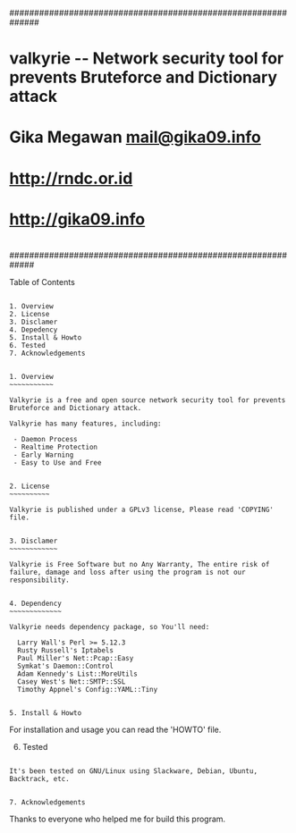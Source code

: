 ##############################################################
#
# valkyrie -- Network security tool for prevents Bruteforce and Dictionary attack
# Gika Megawan <mail@gika09.info>
#
# http://rndc.or.id
# http://gika09.info
#
############################################################# 


Table of Contents
~~~~~~~~~~~~~~~~~

1. Overview
2. License
3. Disclamer
4. Depedency
5. Install & Howto
6. Tested
7. Acknowledgements


1. Overview
~~~~~~~~~~~

Valkyrie is a free and open source network security tool for prevents Bruteforce and Dictionary attack. 

Valkyrie has many features, including:

 - Daemon Process
 - Realtime Protection
 - Early Warning
 - Easy to Use and Free


2. License
~~~~~~~~~~

Valkyrie is published under a GPLv3 license, Please read 'COPYING' file.


3. Disclamer
~~~~~~~~~~~~

Valkyrie is Free Software but no Any Warranty, The entire risk of failure, damage and loss after using the program is not our responsibility.


4. Dependency
~~~~~~~~~~~~~

Valkyrie needs dependency package, so You'll need:

  Larry Wall's Perl >= 5.12.3
  Rusty Russell's Iptabels
  Paul Miller's Net::Pcap::Easy
  Symkat's Daemon::Control
  Adam Kennedy's List::MoreUtils
  Casey West's Net::SMTP::SSL
  Timothy Appnel's Config::YAML::Tiny
  

5. Install & Howto 
~~~~~~~~~~~~~~~~~~

For installation and usage you can read the 'HOWTO' file.


6. Tested
~~~~~~~~~

It's been tested on GNU/Linux using Slackware, Debian, Ubuntu, Backtrack, etc.


7. Acknowledgements
~~~~~~~~~~~~~~~~~~~

Thanks to everyone who helped me for build this program.
